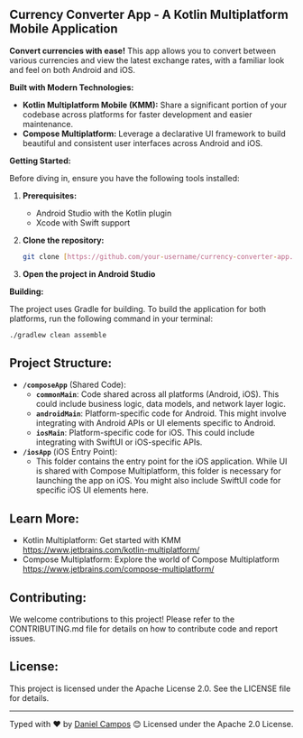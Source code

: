 ## Currency Converter App - A Kotlin Multiplatform Mobile Application

**Convert currencies with ease!** This app allows you to convert between various currencies and view the latest exchange rates, with a familiar look and feel on both Android and iOS.

**Built with Modern Technologies:**

- **Kotlin Multiplatform Mobile (KMM):** Share a significant portion of your codebase across platforms for faster development and easier maintenance.
- **Compose Multiplatform:** Leverage a declarative UI framework to build beautiful and consistent user interfaces across Android and iOS.

**Getting Started:**

Before diving in, ensure you have the following tools installed:

1. **Prerequisites:**
    - Android Studio with the Kotlin plugin
    - Xcode with Swift support

2. **Clone the repository:**
    ```bash
    git clone [https://github.com/your-username/currency-converter-app.git](https://github.com/your-username/currency-converter-app.git)
    ```

3. **Open the project in Android Studio**

**Building:**

The project uses Gradle for building. To build the application for both platforms, run the following command in your terminal:

```bash
./gradlew clean assemble
```

## Project Structure:

* **`/composeApp`** (Shared Code):
    * **`commonMain`**: Code shared across all platforms (Android, iOS). This could include business logic, data models, and network layer logic.
    * **`androidMain`**: Platform-specific code for Android. This might involve integrating with Android APIs or UI elements specific to Android.
    * **`iosMain`**: Platform-specific code for iOS. This could include integrating with SwiftUI or iOS-specific APIs.
* **`/iosApp`** (iOS Entry Point):
    * This folder contains the entry point for the iOS application. While UI is shared with Compose Multiplatform, this folder is necessary for launching the app on iOS. You might also include SwiftUI code for specific iOS UI elements here.

## Learn More:

- Kotlin Multiplatform: Get started with KMM https://www.jetbrains.com/kotlin-multiplatform/
- Compose Multiplatform: Explore the world of Compose Multiplatform https://www.jetbrains.com/compose-multiplatform/

## Contributing:

We welcome contributions to this project! Please refer to the CONTRIBUTING.md file for details on how to contribute code and report issues.

## License:

This project is licensed under the Apache License 2.0. See the LICENSE file for details.

---
Typed with ❤️ by [Daniel Campos](https://github.com/giusniyyel) 😊
Licensed under the Apache 2.0 License.